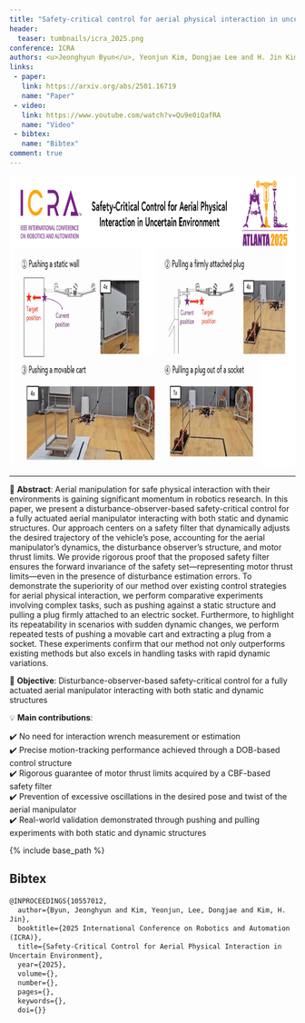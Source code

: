 ```yaml
---
title: "Safety-critical control for aerial physical interaction in uncertain environment"
header:
  teaser: tumbnails/icra_2025.png
conference: ICRA
authors: <u>Jeonghyun Byun</u>, Yeonjun Kim, Dongjae Lee and H. Jin Kim
links:
 - paper:
   link: https://arxiv.org/abs/2501.16719
   name: "Paper"
 - video:
   link: https://www.youtube.com/watch?v=Qu9e0iQafRA
   name: "Video"
 - bibtex: 
   name: "Bibtex"
comment: true
---
```


<center><img src="/images/tumbnails/icra_2025.png" width="910" height="512"></center> 

--- 
📃 **Abstract**: Aerial manipulation for safe physical interaction with their environments is gaining significant momentum in robotics research. In this paper, we present a disturbance-observer-based safety-critical control for a fully actuated aerial manipulator interacting with both static and dynamic structures. Our approach centers on a safety filter that dynamically adjusts the desired trajectory of the vehicle’s pose, accounting for the aerial manipulator’s dynamics, the disturbance observer’s structure, and motor thrust limits. We provide rigorous proof that the proposed safety filter ensures the forward invariance of the safety set—representing motor thrust limits—even in the presence of disturbance estimation errors. To demonstrate the superiority of our method over existing control strategies for aerial physical interaction, we perform comparative experiments involving complex tasks, such as pushing against a static structure and pulling a plug firmly attached to an electric socket. Furthermore, to highlight its repeatability in scenarios with sudden dynamic changes, we perform repeated tests of pushing a movable cart and extracting a plug from a socket. These experiments confirm that our method not only outperforms existing methods but also excels in handling tasks with rapid dynamic variations.

🥅 **Objective**: Disturbance-observer-based safety-critical control for a fully actuated aerial manipulator interacting with both static and dynamic structures

💡 **Main contributions**: 

✔️ No need for interaction wrench measurement or estimation <br>
✔️ Precise motion-tracking performance achieved through a DOB-based control structure <br>
✔️ Rigorous guarantee of motor thrust limits acquired by a CBF-based safety filter <br>
✔️ Prevention of excessive oscillations in the desired pose and twist of the aerial manipulator <br>
✔️ Real-world validation demonstrated through pushing and pulling experiments with both static and dynamic structures

{% include base_path %}

## Bibtex <a id="bibtex"></a>
```
@INPROCEEDINGS{10557012,
  author={Byun, Jeonghyun and Kim, Yeonjun, Lee, Dongjae and Kim, H. Jin},
  booktitle={2025 International Conference on Robotics and Automation (ICRA)}, 
  title={Safety-Critical Control for Aerial Physical Interaction in Uncertain Environment}, 
  year={2025},
  volume={},
  number={},
  pages={},
  keywords={},
  doi={}}
```
